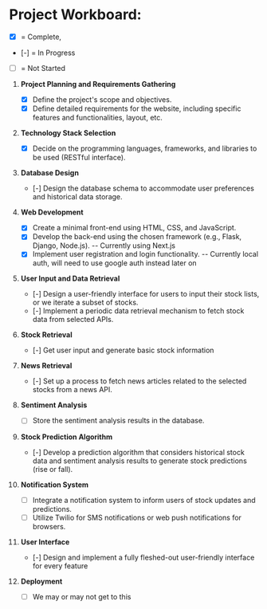 # Project Workboard:

- [x] = Complete,
- [-] = In Progress
- [ ] = Not Started

1. **Project Planning and Requirements Gathering**
   - [x] Define the project's scope and objectives.
   - [x] Define detailed requirements for the website, including specific features and functionalities, layout, etc.

2. **Technology Stack Selection**
   - [x] Decide on the programming languages, frameworks, and libraries to be used (RESTful interface).

3. **Database Design**
   - [-] Design the database schema to accommodate user preferences and historical data storage.

4. **Web Development**
   - [x] Create a minimal front-end using HTML, CSS, and JavaScript.
   - [x] Develop the back-end using the chosen framework (e.g., Flask, Django, Node.js).  -- Currently using Next.js
   - [x] Implement user registration and login functionality.  --  Currently local auth, will need to use google auth instead later on

5. **User Input and Data Retrieval**
   - [-] Design a user-friendly interface for users to input their stock lists, or we iterate a subset of stocks.
   - [-] Implement a periodic data retrieval mechanism to fetch stock data from selected APIs.

6. **Stock Retrieval**
   - [-] Get user input and generate basic stock information
  
7. **News Retrieval**
   - [-] Set up a process to fetch news articles related to the selected stocks from a news API.

8. **Sentiment Analysis**
   - [ ] Store the sentiment analysis results in the database.

9. **Stock Prediction Algorithm**
   - [-] Develop a prediction algorithm that considers historical stock data and sentiment analysis results to generate stock predictions (rise or fall).

10. **Notification System**
    - [ ] Integrate a notification system to inform users of stock updates and predictions.
    - [ ] Utilize Twilio for SMS notifications or web push notifications for browsers.

11. **User Interface**
    - [-] Design and implement a fully fleshed-out user-friendly interface for every feature

12. **Deployment**
    - [ ] We may or may not get to this
